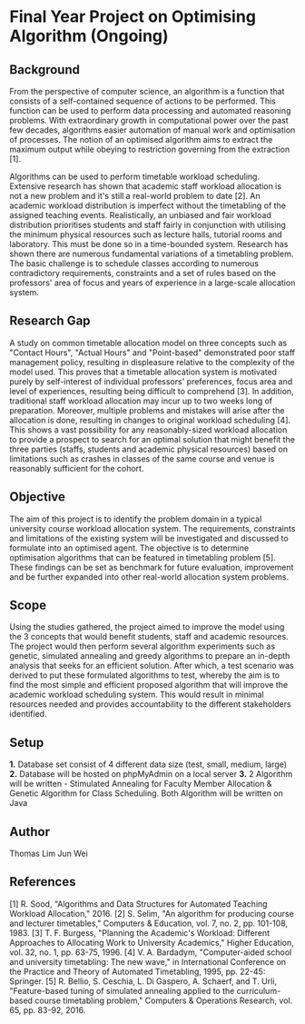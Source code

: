 # Final Year Project on Optimising Algorithm (Ongoing)

## Background
From the perspective of computer science, an algorithm is a function that consists of a self-contained sequence of actions to be performed. This function can be used to perform data processing and automated reasoning problems. With extraordinary growth in computational power over the past few decades, algorithms easier automation of manual work and optimisation of processes. The notion of an optimised algorithm aims to extract the maximum output while obeying to restriction governing from the extraction [1]. 

Algorithms can be used to perform timetable workload scheduling. Extensive research has shown that academic staff workload allocation is not a new problem and it's still a real-world problem to date [2]. An academic workload distribution is imperfect without the timetabling of the assigned teaching events. Realistically, an unbiased and fair workload distribution prioritises students and staff fairly in conjunction with utilising the minimum physical resources such as lecture halls, tutorial rooms and laboratory. This must be done so in a time-bounded system. Research has shown there are numerous fundamental variations of a timetabling problem. The basic challenge is to schedule classes according to numerous contradictory requirements, constraints and a set of rules based on the professors' area of focus and years of experience in a large-scale allocation system.

## Research Gap
A study on common timetable allocation model on three concepts such as "Contact Hours", "Actual Hours" and "Point-based" demonstrated poor staff management policy, resulting in displeasure relative to the complexity of the model used. This proves that a timetable allocation system is motivated purely by self-interest of individual professors' preferences, focus area and level of experiences, resulting being difficult to comprehend [3]. In addition, traditional staff workload allocation may incur up to two weeks long of preparation. Moreover, multiple problems and mistakes will arise after the allocation is done, resulting in changes to original workload scheduling [4]. This shows a vast possibility for any reasonably-sized workload allocation to provide a prospect to search for an optimal solution that might benefit the three parties (staffs, students and academic physical resources) based on limitations such as crashes in classes of the same course and venue is reasonably sufficient for the cohort.

## Objective
The aim of this project is to identify the problem domain in a typical university course workload allocation system. The requirements, constraints and limitations of the existing system will be investigated and discussed to formulate into an optimised agent. The objective is to determine optimisation algorithms that can be featured in timetabling problem [5]. These findings can be set as benchmark for future evaluation, improvement and be further expanded into other real-world allocation system problems.

## Scope
Using the studies gathered, the project aimed to improve the model using the 3 concepts that would benefit students, staff and academic resources. The project would then perform several algorithm experiments such as genetic, simulated annealing and greedy algorithms to prepare an in-depth analysis that seeks for an efficient solution. After which, a test scenario was derived to put these formulated algorithms to test, whereby the aim is to find the most simple and efficient proposed algorithm that will improve the academic workload scheduling system. This would result in minimal resources needed and provides accountability to the different stakeholders identified. 

## Setup

**1.** Database set consist of 4 different data size (test, small, medium, large)
**2.** Database will be hosted on phpMyAdmin on a local server
**3.** 2 Algorithm will be written - Stimulated Annealing for Faculty Member Allocation & Genetic Algorithm for Class Scheduling. Both Algorithm will be written on Java

## Author
Thomas Lim Jun Wei

## References
[1]	R. Sood, "Algorithms and Data Structures for Automated Teaching Workload Allocation," 2016.
[2]	S. Selim, "An algorithm for producing course and lecturer timetables," Computers & Education, vol. 7, no. 2, pp. 101-108, 1983.
[3]	T. F. Burgess, "Planning the Academic's Workload: Different Approaches to Allocating Work to University Academics," Higher Education, vol. 32, no. 1, pp. 63-75, 1996.
[4]	V. A. Bardadym, "Computer-aided school and university timetabling: The new wave," in International Conference on the Practice and Theory of Automated Timetabling, 1995, pp. 22-45: Springer.
[5]	R. Bellio, S. Ceschia, L. Di Gaspero, A. Schaerf, and T. Urli, "Feature-based tuning of simulated annealing applied to the curriculum-based course timetabling problem," Computers & Operations Research, vol. 65, pp. 83-92, 2016.

